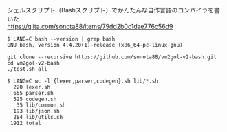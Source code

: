 シェルスクリプト（Bashスクリプト）でかんたんな自作言語のコンパイラを書いた  
https://qiita.com/sonota88/items/79dd2b0c1dae776c56d9

```
$ LANG=C bash --version | grep bash
GNU bash, version 4.4.20(1)-release (x86_64-pc-linux-gnu)
```

```
git clone --recursive https://github.com/sonota88/vm2gol-v2-bash.git
cd vm2gol-v2-bash
./test.sh all
```

```
$ LANG=C wc -l {lexer,parser,codegen}.sh lib/*.sh
  220 lexer.sh
  655 parser.sh
  525 codegen.sh
   35 lib/common.sh
  193 lib/json.sh
  284 lib/utils.sh
 1912 total
```
